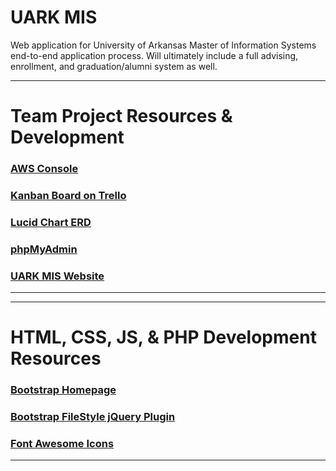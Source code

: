 # UARK MIS
Web application for University of Arkansas Master of Information Systems end-to-end application process. Will ultimately include a full advising, enrollment, and graduation/alumni system as well.

---
# Team Project Resources & Development
### [AWS Console](https://console.aws.amazon.com/console/home)
### [Kanban Board on Trello](https://trello.com/b/kZ0XonvQ/maintenance-project)
### [Lucid Chart ERD](https://www.lucidchart.com/documents/edit/96ca7a6d-3023-42ea-927e-7d43fdfb416c)
### [phpMyAdmin](https://www.uark.us/phpmyadmin/)
### [UARK MIS Website](https://www.uark.us/)

---

---
# HTML, CSS, JS, & PHP Development Resources

### [Bootstrap Homepage](http://getbootstrap.com/)
### [Bootstrap FileStyle jQuery Plugin](http://markusslima.github.io/bootstrap-filestyle/)
### [Font Awesome Icons](http://fontawesome.io/icons/)
---
